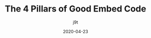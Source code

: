 ---
author: j9t
date: 2020-04-23
layout: post.njk
tags:
  - meta
  - usability
  - quality
target_url: https://meiert.com/en/blog/good-embed-code/
title: The 4 Pillars of Good Embed Code
---